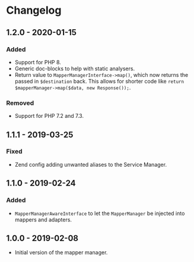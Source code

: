 # Changelog

## 1.2.0 - 2020-01-15

### Added

- Support for PHP 8.
- Generic doc-blocks to help with static analysers.
- Return value to `MapperManagerInterface->map()`, which now returns the passed in `$destination` back. This allows for shorter code like `return $mapperManager->map($data, new Response());`.

### Removed

- Support for PHP 7.2 and 7.3.

## 1.1.1 - 2019-03-25

### Fixed

- Zend config adding unwanted aliases to the Service Manager.

## 1.1.0 - 2019-02-24

### Added

- `MapperManagerAwareInterface` to let the `MapperManager` be injected into mappers and adapters.

## 1.0.0 - 2019-02-08

- Initial version of the mapper manager.
